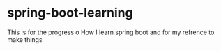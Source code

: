 # spring-boot-learning
This is for the progress o How I learn spring boot and for my refrence to make things

